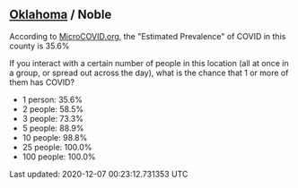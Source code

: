 
## [Oklahoma](/united-states/oklahoma) / Noble

According to [MicroCOVID.org](http://microcovid.org),
the "Estimated Prevalence" of COVID in this county is 35.6%

If you interact with a certain number of people in this location
(all at once in a group, or spread out across the day), what is the chance that
1 or more of them has COVID?

- 1 person: 35.6%
- 2 people: 58.5%
- 3 people: 73.3%
- 5 people: 88.9%
- 10 people: 98.8%
- 25 people: 100.0%
- 100 people: 100.0%

Last updated: 2020-12-07 00:23:12.731353 UTC
